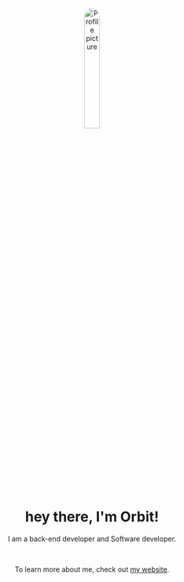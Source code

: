 <p align="center"><img width="25%" height="25%" alt="Profile picture" src="https://images.weserv.nl/?url=github.com/O4bit.png?h=400&w=400&fit=cover&mask=circle&maxage=1d" style="border-radius: 50%" /></p>
<h1 align="center">hey there, I'm Orbit!</h1>
<p align="center">I am a back-end developer and Software developer.</p>
<br>
<p align="center">To learn more about me, check out <a href="https://orbit.deepspaceproductions.net">my website</a>.</p>
